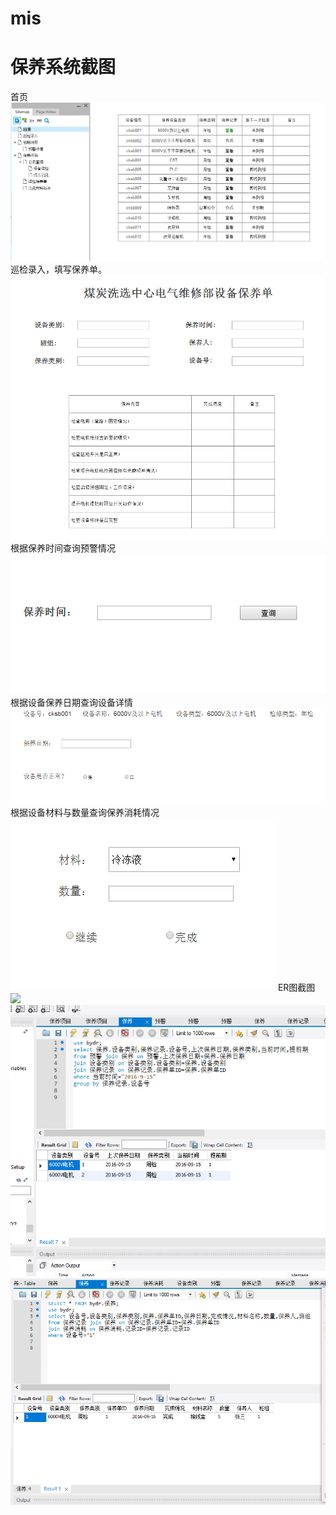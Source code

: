 # mis
# 保养系统截图
首页
![](目录.png)
巡检录入，填写保养单。
![](巡检录入.png)
根据保养时间查询预警情况
![](到期预警.png)
根据设备保养日期查询设备详情
![](设备详细.png)
根据设备材料与数量查询保养消耗情况
![](保养消耗.png)
ER图截图
![](ER图.png)
![](11.png)
![](12.png)
